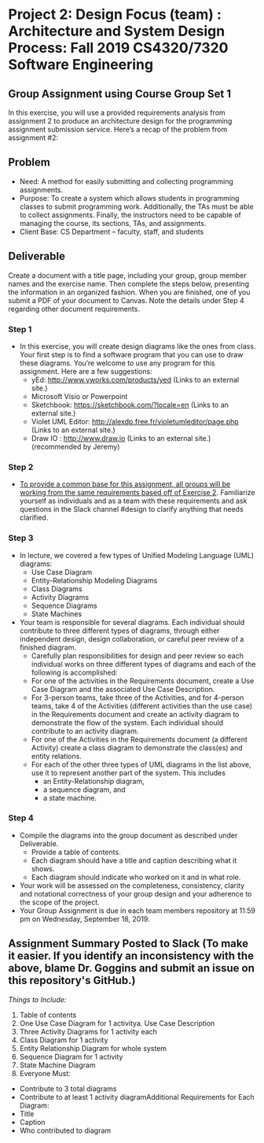 # Project 2: Design Focus (team) : Architecture and System Design Process: Fall 2019 CS4320/7320 Software Engineering

## Group Assignment using Course Group Set 1
In this exercise, you will use a provided requirements analysis from assignment 2 to produce an architecture design for the programming assignment submission service.
Here’s a recap of the problem from assignment #2:

## Problem
  - Need: A method for easily submitting and collecting programming assignments.
  - Purpose: To create a system which allows students in programming classes to submit programming work. Additionally, the TAs must be able to collect assignments. Finally, the instructors need to be capable of managing the course, its sections, TAs, and assignments.
  - Client Base: CS Department – faculty, staff, and students

## Deliverable
Create a document with a title page, including your group, group member names and the exercise name. Then complete the steps below, presenting the information in an organized fashion. When you are finished, one of you submit a PDF of your document to Canvas. Note the details under Step 4 regarding other document requirements.

### Step 1
  - In this exercise, you will create design diagrams like the ones from class. Your first step is to find a software program that you can use to draw these diagrams. You’re welcome to use any program for this assignment. Here are a few suggestions:
    - yEd: http://www.yworks.com/products/yed (Links to an external site.)
    - Microsoft Visio or Powerpoint 
    - Sketchbook: https://sketchbook.com/?locale=en (Links to an external site.)
    - Violet UML Editor: http://alexdp.free.fr/violetumleditor/page.php (Links to an external site.)
    - Draw IO : http://www.draw.io (Links to an external site.) (recommended by Jeremy)

### Step 2
  - [To provide a common base for this assignment, all groups will be working from the same requirements based off of Exercise 2](./4-assignment-3-support-files/4-Design-requirements.md). Familiarize yourself as individuals and as a team with these requirements and ask questions in the Slack channel #design to clarify anything that needs clarified.

### Step 3
  - In lecture, we covered a few types of Unified Modeling Language (UML) diagrams:
    - Use Case Diagram
    - Entity-Relationship Modeling Diagrams
    - Class Diagrams
    - Activity Diagrams
    - Sequence Diagrams
    - State Machines
  - Your team is responsible for several diagrams. Each individual should contribute to three different types of diagrams, through either independent design, design collaboration, or careful peer review of a finished diagram. 
    - Carefully plan responsibilities for design and peer review so each individual works on three different types of diagrams and each of the following is accomplished:
    - For one of the activities in the Requirements document, create a Use Case Diagram and the associated Use Case Description.
    - For 3-person teams, take three of the Activities, and for 4-person teams, take 4 of the Activities (different activities than the use case) in the Requirements document and create an activity diagram to demonstrate the flow of the system. Each individual should contribute to an activity diagram.
    - For one of the Activities in the Requirements document (a different Activity) create a class diagram to demonstrate the class(es) and entity relations.
    - For each of the other three types of UML diagrams in the list above, use it to represent another part of the system. This includes 
       - an Entity-Relationship diagram, 
       - a sequence diagram, and 
       - a state machine.

### Step 4
  - Compile the diagrams into the group document as described under Deliverable.
    - Provide a table of contents. 
    - Each diagram should have a title and caption describing what it shows.
    - Each diagram should indicate who worked on it and in what role.
  - Your work will be assessed on the completeness, consistency, clarity and notational correctness of your group design and your adherence to the scope of the project.
  - Your Group Assignment is due in each team members repository at 11:59 pm on Wednesday, September 18, 2019.
 
## Assignment Summary Posted to Slack (To make it easier. If you identify an inconsistency with the above, blame Dr. Goggins and submit an issue on this repository's GitHub.)
_Things to Include:_
1. Table of contents
2. One Use Case Diagram for 1 activitya. Use Case Description
3. Three Activity Diagrams for 1 activity each
4. Class Diagram for 1 activity
5. Entity Relationship Diagram for whole system
6. Sequence Diagram for 1 activity
7. State Machine Diagram
8. Everyone Must:
  - Contribute to 3 total diagrams
  - Contribute to at least 1 activity diagramAdditional Requirements for Each Diagram:
  - Title
  - Caption
  - Who contributed to diagram


